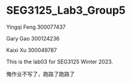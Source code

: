 # SEG3125_Lab3_Group5
Yingqi Feng 300077437

Gary Gao 300124236

Kaixi Xu 300049787

This is the lab03 for SEG3125 Winter 2023.

俺作业不写了，跑路了跑路了
